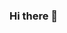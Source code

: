 ### Hi there 👋

<!--
**Zooldris/Zooldris** is a ✨ _special_ ✨ repository because its `README.md` (this file) appears on your GitHub profile.

Here are some ideas to get you started:

- 🔭 I’m currently working on a MCPE Server
- 🌱 I’m currently learning PHP
- 📫 How to reach me: Discord: raphaël#0911
-->

